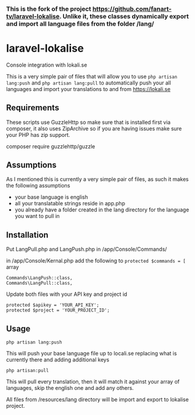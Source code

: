 ### This is the fork of the project https://github.com/fanart-tv/laravel-lokalise. Unlike it, these classes dynamically export and import all language files from the folder /lang/ 

# laravel-lokalise
Console integration with lokali.se

This is a very simple pair of files that will allow you to use `php artisan lang:push` and `php artisan lang:pull` to automatically push your all languages and import your translations to and from https://lokali.se


## Requirements
These scripts use GuzzleHttp so make sure that is installed first via composer, it also uses ZipArchive so if you are having issues make sure your PHP has zip support.

composer require guzzlehttp/guzzle


## Assumptions
As I mentioned this is currently a very simple pair of files, as such it makes the following assumptions
* your base language is english
* all your translatable strings reside in app.php
* you already have a folder created in the lang directory for the language you want to pull in

## Installation


Put LangPull.php and LangPush.php in /app/Console/Commands/

in /app/Console/Kernal.php add the following to  `protected $commands = [` array

    Commands\LangPush::class,
    Commands\LangPull::class,

Update both files with your API key and project id

    protected $apikey = 'YOUR_API_KEY';
    protected $project = 'YOUR_PROJECT_ID';
    
## Usage

    php artisan lang:push
This will push your base language file up to locali.se replacing what is currently there and adding additional keys

    php artisan:pull
This will pull every translation, then it will match it against your array of languages, skip the english one and add any others.

All files from /resources/lang directory will be import and export to lokalise project.

